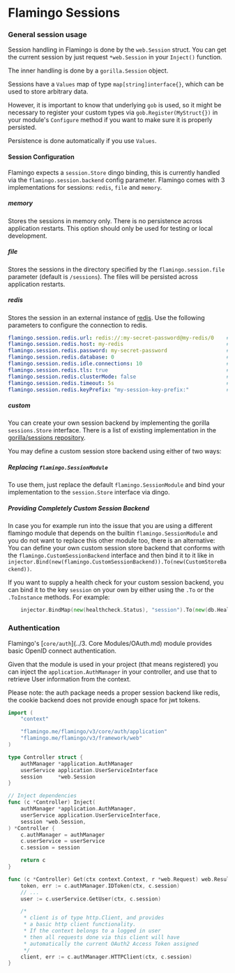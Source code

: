# Flamingo Sessions

### General session usage

Session handling in Flamingo is done by the `web.Session` struct. You can get the current session by just
request `*web.Session` in your `Inject()` function.

The inner handling is done by a `gorilla.Session` object.

Sessions have a `Values` map of type `map[string]interface{}`, which can be used to store arbitrary data.

However, it is important to know that underlying `gob` is used, so it might be necessary to register
your custom types via `gob.Register(MyStruct{})` in your module's `Configure` method if you
want to make sure it is properly persisted.

Persistence is done automatically if you use `Values`.

#### Session Configuration

Flamingo expects a `session.Store` dingo binding, this is currently handled via the `flamingo.session.backend` config parameter.
Flamingo comes with 3 implementations for sessions: `redis`, `file` and `memory`. 

##### memory
Stores the sessions in memory only. 
There is no persistence across application restarts. 
This option should only be used for testing or local development.

##### file
Stores the sessions in the directory specified by the `flamingo.session.file` parameter (default is `/sessions`).
The files will be persisted across application restarts. 

##### redis
Stores the session in an external instance of [redis](https://redis.io/). 
Use the following parameters to configure the connection to redis. 

```yaml
flamingo.session.redis.url: redis://:my-secret-password@my-redis/0    # full URL (can be used instead of host, password, database)
flamingo.session.redis.host: my-redis                                 # hostname
flamingo.session.redis.password: my-secret-password                   # password
flamingo.session.redis.database: 0                                    # database
flamingo.session.redis.idle.connections: 10                           # maximum number of idle connections
flamingo.session.redis.tls: true                                      # enable tls for connections
flamingo.session.redis.clusterMode: false                             # for redis servers running in cluster mode
flamingo.session.redis.timeout: 5s                                    # timeout for establishing the connection (as time.Duration string)
flamingo.session.redis.keyPrefix: "my-session-key-prefix:"            # optional: prefix to be used for session keys
```

##### custom

You can create your own session backend by implementing the gorilla `sessions.Store` interface.
There is a list of existing implementation in the [gorilla/sessions repository](https://github.com/gorilla/sessions/#store-implementations).

You may define a custom session store backend using either of two ways:

##### Replacing `flamingo.SessionModule`

To use them, just replace the default `flamingo.SessionModule` and bind your implementation to the `session.Store` interface via dingo.

##### Providing Completely Custom Session Backend

In case you for example run into the issue that you are using a different flamingo module that depends on the builtin `flamingo.SessionModule` and you do not want to replace this other module too, there is an alternative: 
You can define your own custom session store backend that conforms with the `flamingo.CustomSessionBackend` interface and then bind it to it like in `injector.Bind(new(flamingo.CustomSessionBackend)).To(new(CustomStoreBackend))`.

If you want to supply a health check for your custom session backend, you can bind it to the key `session` on your own by either using the `.To` or the `.ToInstance` methods. For example:

```go
    injector.BindMap(new(healthcheck.Status), "session").To(new(db.Health))
```

### Authentication

Flamingo's [`core/auth`](../3. Core Modules/OAuth.md) module provides basic OpenID connect authentication.

Given that the module is used in your project (that means registered) you can inject
the `application.AuthManager` in your controller, and use that to retrieve
User information from the context.

Please note: the auth package needs a proper session backend like redis, the cookie
backend does not provide enough space for jwt tokens.

```go
import (
	"context"

	"flamingo.me/flamingo/v3/core/auth/application"
	"flamingo.me/flamingo/v3/framework/web"
)

type Controller struct {
	authManager *application.AuthManager
	userService application.UserServiceInterface
	session     *web.Session
}

// Inject dependencies
func (c *Controller) Inject(
	authManager *application.AuthManager,
	userService application.UserServiceInterface,
	session *web.Session,
) *Controller {
	c.authManager = authManager
	c.userService = userService
	c.session = session

	return c
}

func (c *Controller) Get(ctx context.Context, r *web.Request) web.Result {
	token, err := c.authManager.IDToken(ctx, c.session)
	// ...
	user := c.userService.GetUser(ctx, c.session)

	/*
	 * client is of type http.Client, and provides
	 * a basic http client functionality.
	 * If the context belongs to a logged in user
	 * then all requests done via this client will have
	 * automatically the current OAuth2 Access Token assigned
	 */
	client, err := c.authManager.HTTPClient(ctx, c.session)
}

```
